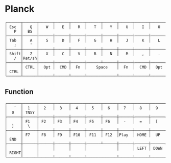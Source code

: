 # Planck


	┌──────┬──────┬──────┬──────┬──────┬──────┬──────┬──────┬──────┬──────┬──────┬──────┐
	│ Esc  │   Q  │   W  │   E  │   R  │   T  │   Y  │   U  │   I  │   O  │   P  │  BS  │
	├──────┼──────┼──────┼──────┼──────┼──────┼──────┼──────┼──────┼──────┼──────┼──────┤
	│ Tab  │   A  │   S  │   D  │   F  │   G  │   H  │   J  │   K  │   L  │   ;  │   '  │
	├──────┼──────┼──────┼──────┼──────┼──────┼──────┼──────┼──────┼──────┼──────┼──────┤
	│ Shift│   Z  │   X  │   C  │   V  │   B  │   N  │   M  │   ,  │   .  │   /  │Ret/sh│
	├──────┼──────┼──────┼──────┼──────┼──────┴──────┼──────┼──────┼──────┼──────┼──────┤
	│      │ CTRL │  Opt │  CMD │  Fn  │    Space    │  Fn  │  CMD │  Opt │ CTRL │      │
	└──────┴──────┴──────┴──────┴──────┴─────────────┴──────┴──────┴──────┴──────┴──────┘

## Function

	┌──────┬──────┬──────┬──────┬──────┬──────┬──────┬──────┬──────┬──────┬──────┬──────┐
	│   `  │  1   │  2   │  3   │  4   │  5   │  6   │  7   │  8   │  9   │  0   │ TNSY │
	├──────┼──────┼──────┼──────┼──────┼──────┼──────┼──────┼──────┼──────┼──────┼──────┤
	│      │ F1   │ F2   │ F3   │ F4   │ F5   │ F6   │  -   │  =   │  [   │  ]   │  \   │
	├──────┼──────┼──────┼──────┼──────┼──────┼──────┼──────┼──────┼──────┼──────┼──────┤
	│      │ F7   │ F8   │ F9   │ F10  │ F11  │ F12  │Play  │ HOME │  UP  │ END  │      │
	├──────┼──────┼──────┼──────┼──────┼──────┴──────┼──────┼──────┼──────┼──────┼──────┤
	│      │      │      │      │      │             │      │ LEFT │ DOWN │ RIGHT│      │
	└──────┴──────┴──────┴──────┴──────┴─────────────┴──────┴──────┴──────┴──────┴──────┘
